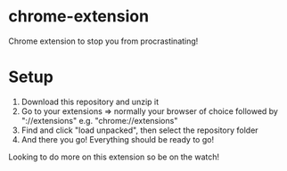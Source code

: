 # chrome-extension
Chrome extension to stop you from procrastinating!


# Setup
1. Download this repository and unzip it 
2. Go to your extensions => normally your browser of choice followed by "://extensions" e.g. "chrome://extensions"
3. Find and click "load unpacked", then select the repository folder
4. And there you go! Everything should be ready to go!

Looking to do more on this extension so be on the watch!
